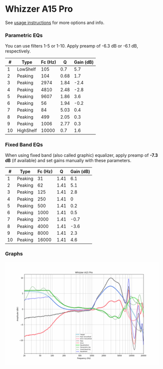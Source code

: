 # Whizzer A15 Pro
See [usage instructions](https://github.com/jaakkopasanen/AutoEq#usage) for more options and info.

### Parametric EQs
You can use filters 1-5 or 1-10. Apply preamp of -6.3 dB or -6.1 dB, respectively.

|   # | Type      |   Fc (Hz) |    Q |   Gain (dB) |
|-----|-----------|-----------|------|-------------|
|   1 | LowShelf  |       105 | 0.7  |         5.7 |
|   2 | Peaking   |       104 | 0.68 |         1.7 |
|   3 | Peaking   |      2974 | 1.84 |        -2.4 |
|   4 | Peaking   |      4810 | 2.48 |        -2.8 |
|   5 | Peaking   |      9607 | 1.86 |         3.6 |
|   6 | Peaking   |        56 | 1.94 |        -0.2 |
|   7 | Peaking   |        84 | 5.03 |         0.4 |
|   8 | Peaking   |       499 | 2.05 |         0.3 |
|   9 | Peaking   |      1006 | 2.77 |         0.3 |
|  10 | HighShelf |     10000 | 0.7  |         1.6 |

### Fixed Band EQs
When using fixed band (also called graphic) equalizer, apply preamp of **-7.3 dB** (if available) and set gains manually with these parameters.

|   # | Type    |   Fc (Hz) |    Q |   Gain (dB) |
|-----|---------|-----------|------|-------------|
|   1 | Peaking |        31 | 1.41 |         6.1 |
|   2 | Peaking |        62 | 1.41 |         5.1 |
|   3 | Peaking |       125 | 1.41 |         2.8 |
|   4 | Peaking |       250 | 1.41 |         0   |
|   5 | Peaking |       500 | 1.41 |         0.2 |
|   6 | Peaking |      1000 | 1.41 |         0.5 |
|   7 | Peaking |      2000 | 1.41 |        -0.7 |
|   8 | Peaking |      4000 | 1.41 |        -3.6 |
|   9 | Peaking |      8000 | 1.41 |         2.3 |
|  10 | Peaking |     16000 | 1.41 |         4.6 |

### Graphs
![](./Whizzer%20A15%20Pro.png)
